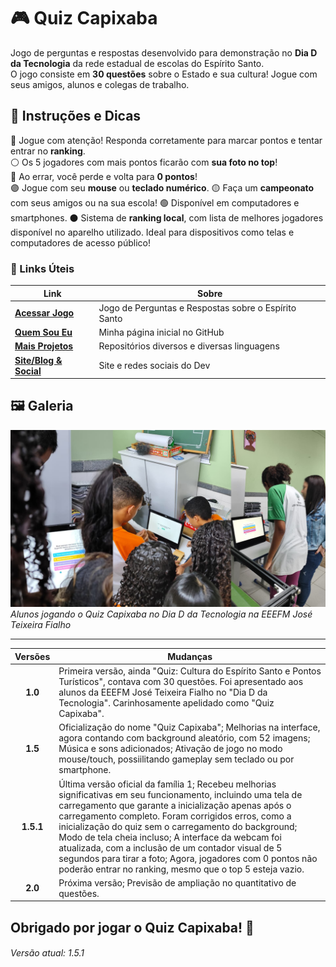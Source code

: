 # 🎮 Quiz Capixaba
Jogo de perguntas e respostas desenvolvido para demonstração no **Dia D da Tecnologia** da rede estadual de escolas do Espírito Santo.  
O jogo consiste em **30 questões** sobre o Estado e sua cultura! Jogue com seus amigos, alunos e colegas de trabalho.  



## 📝 Instruções e Dicas
 🔵 Jogue com atenção! Responda corretamente para marcar pontos e tentar entrar no **ranking**.  
 ⚪ Os 5 jogadores com mais pontos ficarão com **sua foto no top**!  
 🔴 Ao errar, você perde e volta para  **0 pontos**!  
 🟣 Jogue com seu **mouse** ou **teclado numérico**. 
 🟡 Faça um **campeonato** com seus amigos ou na sua escola!
 🟢 Disponível em computadores e smartphones.
 ⚫ Sistema de **ranking local**, com lista de melhores jogadores disponível no aparelho utilizado. Ideal para dispositivos como telas e computadores de acesso público!

### 🔗 Links Úteis
| Link  | Sobre |
| ----------------------------- | ------------------------------ |
| [**Acessar Jogo**](https://juniorcriste.github.io/QuizCapixaba/) | Jogo de Perguntas e Respostas sobre o Espírito Santo |
| [**Quem Sou Eu**](https://github.com/JuniorCriste) | Minha página inicial no GitHub |
| [**Mais Projetos**](https://github.com/JuniorCriste?tab=repositories) | Repositórios diversos e diversas linguagens |
| [**Site/Blog & Social**](https://informaticode.com.br) | Site e redes sociais do Dev |

## 🖼️ Galeria
![Alunos jogando o Quiz Capixaba](img/quizcapixaba.png?raw=true)
*Alunos jogando o Quiz Capixaba no Dia D da Tecnologia na EEEFM José Teixeira Fialho*

---

| Versões  | Mudanças |
| :-------------------: | ------------------- |
|  **1.0**  |  Primeira versão, ainda "Quiz: Cultura do Espírito Santo e Pontos Turísticos", contava com 30 questões. Foi apresentado aos alunos da EEEFM José Teixeira Fialho no "Dia D da Tecnologia". Carinhosamente apelidado como "Quiz Capixaba". | 
|  **1.5**  |  Oficialização do nome "Quiz Capixaba"; Melhorias na interface, agora contando com background aleatório, com 52 imagens; Música e sons adicionados; Ativação de jogo no modo mouse/touch, possiilitando gameplay sem teclado ou por smartphone. | 
|  **1.5.1**  |  Última versão oficial da família 1; Recebeu melhorias significativas em seu funcionamento, incluindo uma tela de carregamento que garante a inicialização apenas após o carregamento completo. Foram corrigidos erros, como a inicialização do quiz sem o carregamento do background; Modo de tela cheia incluso; A interface da webcam foi atualizada, com a inclusão de um contador visual de 5 segundos para tirar a foto; Agora, jogadores com 0 pontos não poderão entrar no ranking, mesmo que o top 5 esteja vazio. | 
|  **2.0**  |  Próxima versão; Previsão de ampliação no quantitativo de questões.  | 

## Obrigado por jogar o Quiz Capixaba! 🌟

###### Versão atual: 1.5.1 
